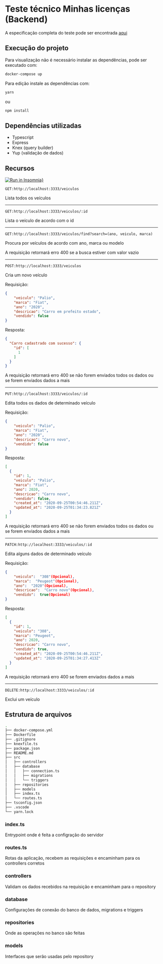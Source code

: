 <h1> Teste técnico Minhas licenças (Backend)</h1>

A especificação completa do teste pode ser encontrada [aqui](https://github.com/dev-ykron/teste-fullstack-frontend-backend)


<h2>Execução do projeto</h2>

Para visualização não é necessário instalar as dependências, pode ser executado com:
```bash
docker-compose up
```
Para edição instale as dependências com:
```bash
yarn
```
ou
```bash
npm install
```


<h2> Dependências utilizadas</h2>

 - Typescript
 - Express
 - Knex (query builder)
 - Yup (validação de dados)

<h2>Recursos</h2>

[![Run in Insomnia}](https://insomnia.rest/images/run.svg)](https://insomnia.rest/run/?label=VeiculosAPI&uri=https%3A%2F%2Fgithub.com%2FCarvalhoBr%2FTesteTecnico_MinhasLicencas%2Fblob%2Fmaster%2FInsomnia_2020-09-25.json)

```URL
GET:http://localhost:3333/veiculos
```
Lista todos os veículos
___
```URL
GET:http://localhost:3333/veiculos/:id
```
Lista o veículo de acordo com o id
___
```URL
GET:http://localhost:3333/veiculos/find?search=(ano, veiculo, marca)
```
Procura por veículos de acordo com ano, marca ou modelo

A requisição retornará erro 400 se a busca estiver com valor vazio
___
```URL
POST:http://localhost:3333/veiculos
```
Cria um novo veículo

Requisição:
```JSON
{
	"veiculo": "Palio",
	"marca": "Fiat",
	"ano": "2020",
	"descricao": "Carro em prefeito estado",
	"vendido": false
}
```
Resposta: 
```JSON
{
  "Carro cadastrado com sucesso": {
    "id": [
      1
    ]
  }
}
``` 
A requisição retornará erro 400 se não forem enviados todos os dados ou se forem enviados dados a mais

___
```URL
PUT:http://localhost:3333/veiculos/:id
```
Edita todos os dados de determinado veículo

Requisição:
```JSON
{
	"veiculo": "Palio",
	"marca": "Fiat",
	"ano": "2020",
	"descricao": "Carro novo",
	"vendido": false
}
```

Resposta:
```JSON
[
  {
    "id": 1,
    "veiculo": "Palio",
    "marca": "Fiat",
    "ano": 2020,
    "descricao": "Carro novo",
    "vendido": false,
    "created_at": "2020-09-25T00:54:46.211Z",
    "updated_at": "2020-09-25T01:34:23.821Z"
  }
]
```
A requisição retornará erro 400 se não forem enviados todos os dados ou se forem enviados dados a mais
___
```URL
PATCH:http://localhost:3333/veiculos/:id
```
Edita alguns dados de determinado veículo

Requisição: 
```JSON
{
	"veiculo":  "308"(Opcional),  
	"marca":  "Peugeot"(Opcional),  
	"ano":  "2020"(Opcional),  
	"descricao":  "Carro novo"(Opcional),  
	"vendido":  true(Opcional)
}
```
Resposta:
```JSON
[
  {
    "id": 1,
    "veiculo": "308",
    "marca": "Peugeot",
    "ano": 2020,
    "descricao": "Carro novo",
    "vendido": true,
    "created_at": "2020-09-25T00:54:46.211Z",
    "updated_at": "2020-09-25T01:34:27.413Z"
  }
]
```
A requisição retornará erro 400 se forem enviados dados a mais
___
```URL
DELETE:http://localhost:3333/veiculos/:id
```
Exclui um veículo

<h2> Estrutura de arquivos</h2>

```bash
.
├── docker-compose.yml
├── Dockerfile
├── .gitignore
├── knexfile.ts
├── package.json
├── README.md
├── src
│   ├── controllers
│   ├── database
│   │   ├── connection.ts
│   │   ├── migrations
│   │   └── triggers
│   ├── repositories
│   ├── models
│   ├── index.ts
│   └── routes.ts
├── tsconfig.json
├── .vscode
└── yarn.lock
```

<h3>index.ts </h3>
Entrypoint onde é feita a configração do servidor
<h3>routes.ts </h3>
Rotas da aplicação, recebem as requisições e encaminham para os controllers corretos
<h3>controllers</h3>
Validam os dados recebidos na requisição e encaminham para o repository
<h3>database</h3>
Configurações de conexão do banco de dados, migrations e triggers
<h3>repositories</h3>
Onde as operações no banco são feitas 
<h3>models</h3>
Interfaces que serão usadas pelo repository
	
